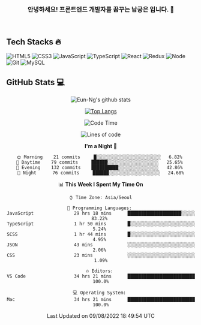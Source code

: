 <div align="center">

### 안녕하세요! 프론트엔드 개발자를 꿈꾸는 **남궁은** 입니다. 👋

<br />

<div align="left">

<h2>Tech Stacks 🔥</h2>
 
![HTML5](https://img.shields.io/badge/-HTML5-F05032?style=flat-square&logo=Html5&logoColor=fff)
![CSS3](https://img.shields.io/badge/-CSS3-007ACC?style=flat-square&logo=Css3&logoColor=fff)
![JavaScript](https://img.shields.io/badge/-JavaScript-F7DF1E?style=flat-square&logo=Javascript&logoColor=333)
![TypeScript](https://img.shields.io/badge/-TypeScript-007ACC?style=flat-square&logo=Typescript&logoColor=fff)
![React](https://img.shields.io/badge/-React-61DAFB?style=flat-square&logo=React&logoColor=333)
![Redux](https://img.shields.io/badge/-Redux-764ABC?style=flat-square&logo=Redux&logoColor=fff)
![Node](https://img.shields.io/badge/-Nodejs-43853d?style=flat-square&logo=Node.js&logoColor=fff)
![Git](https://img.shields.io/badge/-Git-F05032?style=flat-square&logo=Git&logoColor=fff)
![MySQL](https://img.shields.io/badge/mysql-4479A1?style=flat-square&logo=MySQL&logoColor=fff)
<!-- ![GraphQL](https://img.shields.io/badge/-GraphQL-E10098?style=flat-square&logo=graphql&logoColor=fff) -->
</div>

<div align="left">
 <h2>GitHub Stats 💻</h2>
</div>
  
![Eun-Ng's github stats](https://github-readme-stats.vercel.app/api?username=Eun-Ng&show_icons=true&theme=react)
 
[![Top Langs](https://github-readme-stats.vercel.app/api/top-langs/?username=Eun-Ng&layout=compact&theme=react)](https://github.com/Eun-Ng/github-readme-stats)

 <!--START_SECTION:waka-->
![Code Time](http://img.shields.io/badge/Code%20Time-0%20secs-blue)

![Lines of code](https://img.shields.io/badge/From%20Hello%20World%20I%27ve%20Written-398%20Thousand%20lines%20of%20code-blue)

**I'm a Night 🦉** 

```text
🌞 Morning    21 commits     █░░░░░░░░░░░░░░░░░░░░░░░░   6.82% 
🌆 Daytime    79 commits     ██████░░░░░░░░░░░░░░░░░░░   25.65% 
🌃 Evening    132 commits    ██████████░░░░░░░░░░░░░░░   42.86% 
🌙 Night      76 commits     ██████░░░░░░░░░░░░░░░░░░░   24.68%

```


📊 **This Week I Spent My Time On** 

```text
⌚︎ Time Zone: Asia/Seoul

💬 Programming Languages: 
JavaScript               29 hrs 18 mins      ████████████████████░░░░░   83.22% 
TypeScript               1 hr 50 mins        █░░░░░░░░░░░░░░░░░░░░░░░░   5.24% 
SCSS                     1 hr 44 mins        █░░░░░░░░░░░░░░░░░░░░░░░░   4.95% 
JSON                     43 mins             ░░░░░░░░░░░░░░░░░░░░░░░░░   2.06% 
CSS                      23 mins             ░░░░░░░░░░░░░░░░░░░░░░░░░   1.09%

🔥 Editors: 
VS Code                  34 hrs 21 mins      █████████████████████████   100.0%

💻 Operating System: 
Mac                      34 hrs 21 mins      █████████████████████████   100.0%

```


 Last Updated on 09/08/2022 18:49:54 UTC
<!--END_SECTION:waka-->
 
</div>
